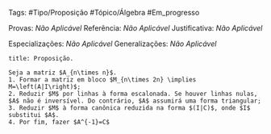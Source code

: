 Tags: #Tipo/Proposição #Tópico/Álgebra #Em_progresso

Provas: _Não Aplicável_
Referência: _Não Aplicável_
Justificativa: _Não Aplicável_

Especializações: _Não Aplicável_
Generalizações: _Não Aplicável_

```ad-question
title: Proposição.

Seja a matriz $A_{n\times n}$.
1. Formar a matriz em bloco $M_{n\times 2n} \implies M=\left(A|I\right)$;
2. Reduzir $M$ por linhas à forma escalonada. Se houver linhas nulas, $A$ não é inversível. Do contrário, $A$ assumirá uma forma triangular;
3. Reduzir $M$ à forma canônica reduzida na forma $(I|C)$, onde $I$ substitui $A$.
4. Por fim, fazer $A^{-1}=C$
```
